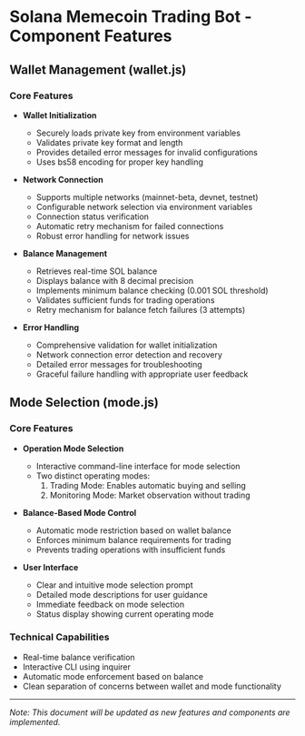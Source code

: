# Solana Memecoin Trading Bot - Component Features

## Wallet Management (wallet.js)
### Core Features
- **Wallet Initialization**
  - Securely loads private key from environment variables
  - Validates private key format and length
  - Provides detailed error messages for invalid configurations
  - Uses bs58 encoding for proper key handling

- **Network Connection**
  - Supports multiple networks (mainnet-beta, devnet, testnet)
  - Configurable network selection via environment variables
  - Connection status verification
  - Automatic retry mechanism for failed connections
  - Robust error handling for network issues

- **Balance Management**
  - Retrieves real-time SOL balance
  - Displays balance with 8 decimal precision
  - Implements minimum balance checking (0.001 SOL threshold)
  - Validates sufficient funds for trading operations
  - Retry mechanism for balance fetch failures (3 attempts)

- **Error Handling**
  - Comprehensive validation for wallet initialization
  - Network connection error detection and recovery
  - Detailed error messages for troubleshooting
  - Graceful failure handling with appropriate user feedback

## Mode Selection (mode.js)
### Core Features
- **Operation Mode Selection**
  - Interactive command-line interface for mode selection
  - Two distinct operating modes:
    1. Trading Mode: Enables automatic buying and selling
    2. Monitoring Mode: Market observation without trading
  
- **Balance-Based Mode Control**
  - Automatic mode restriction based on wallet balance
  - Enforces minimum balance requirements for trading
  - Prevents trading operations with insufficient funds

- **User Interface**
  - Clear and intuitive mode selection prompt
  - Detailed mode descriptions for user guidance
  - Immediate feedback on mode selection
  - Status display showing current operating mode

### Technical Capabilities
- Real-time balance verification
- Interactive CLI using inquirer
- Automatic mode enforcement based on balance
- Clean separation of concerns between wallet and mode functionality

---
*Note: This document will be updated as new features and components are implemented.*
